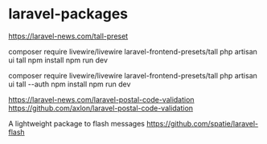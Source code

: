 # laravel-packages 
https://laravel-news.com/tall-preset

composer require livewire/livewire laravel-frontend-presets/tall
php artisan ui tall
npm install
npm run dev

composer require livewire/livewire laravel-frontend-presets/tall
php artisan ui tall --auth
npm install
npm run dev


https://laravel-news.com/laravel-postal-code-validation
https://github.com/axlon/laravel-postal-code-validation

A lightweight package to flash messages
https://github.com/spatie/laravel-flash
